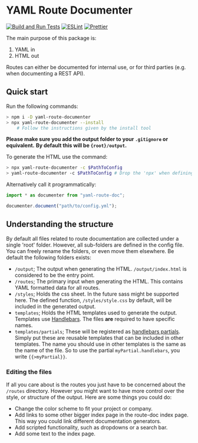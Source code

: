 # YAML Route Documenter

[![Build and Run Tests](https://github.com/damymetzke/yaml-route-doc/workflows/Build%20and%20Run%20Tests/badge.svg?branch=master)](https://github.com/damymetzke/yaml-route-doc/actions?query=workflow%3A%22Build+and+Run+Tests%22)
[![ESLint](https://github.com/damymetzke/yaml-route-doc/workflows/ESLint/badge.svg?branch=master)](https://github.com/damymetzke/yaml-route-doc/actions?query=workflow%3AESLint)
[![Prettier](https://github.com/damymetzke/yaml-route-doc/workflows/Prettier/badge.svg?branch=master)](https://github.com/damymetzke/yaml-route-doc/actions?query=workflow%3APrettier)

The main purpose of this package is:

1. YAML in
2. HTML out

Routes can either be documented for internal use, or for third parties (e.g. when documenting a REST API).

## Quick start

Run the following commands:

```bash
> npm i -D yaml-route-documenter
> npx yaml-route-documenter --install
    # Follow the instructions given by the install tool
```

**Please make sure you add the output folder to your `.gitignore` or equivalent.**
**By default this will be `{root}/output`.**

To generate the HTML use the command:

```bash
> npx yaml-route-documenter -c $PathToConfig
> yaml-route-documenter -c $PathToConfig # Drop the 'npx' when defining it as an npm script
```

Alternatively call it programmatically:

```ts
import * as documenter from "yaml-route-doc";

documenter.document("path/to/config.yml");
```

## Understanding the structure

By default all files related to route documentation are collected under a single 'root' folder.
However, all sub-folders are defined in the config file.
You can freely rename the folders, or even move them elsewhere.
Be default the following folders exists:

- `/output`; The output when generating the HTML.
  `/output/index.html` is considered to be the entry point.
- `/routes`; The primary input when generating the HTML.
  This contains YAML formatted data for all routes.
- `/styles`; Holds the css sheet.
  In the future sass might be supported here.
  The defined function, `/styles/style.css` by default, will be included in the generated output.
- `templates`; Holds the HTML templates used to generate the output.
  Templates use [Handlebars](https://handlebarsjs.com).
  The files **are** required to have specific names.
- `templates/partials`;
  These will be registered as [handlebars partials](https://handlebarsjs.com/guide/#partials).
  Simply put these are reusable templates that can be included in other templates.
  The name you should use in other templates is the same as the name of the file.
  So to use the partial `myPartial.handlebars`, you write `{{>myPartial}}`.

### Editing the files

If all you care about is the routes you just have to be concerned about the `/routes` directory.
However you might want to have more control over the style, or structure of the output.
Here are some things you could do:

- Change the color scheme to fit your project or company.
- Add links to some other bigger index page in the route-doc index page.
  This way you could link different documentation generators.
- Add scripted functionality, such as dropdowns or a search bar.
- Add some text to the index page.
